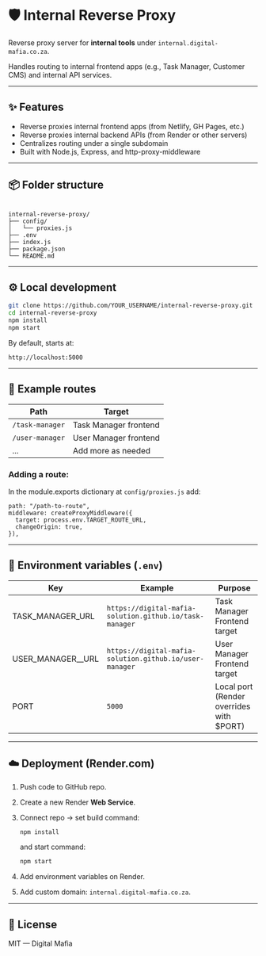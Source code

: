 # 🛡️ Internal Reverse Proxy

Reverse proxy server for **internal tools** under `internal.digital-mafia.co.za`.

Handles routing to internal frontend apps (e.g., Task Manager, Customer CMS) and internal API services.

---

## ✨ Features
- Reverse proxies internal frontend apps (from Netlify, GH Pages, etc.)
- Reverse proxies internal backend APIs (from Render or other servers)
- Centralizes routing under a single subdomain
- Built with Node.js, Express, and http-proxy-middleware

---

## 📦 Folder structure
```

internal-reverse-proxy/
├── config/
│   └── proxies.js
├── .env
├── index.js
├── package.json
└── README.md

````

---

## ⚙️ Local development

```bash
git clone https://github.com/YOUR_USERNAME/internal-reverse-proxy.git
cd internal-reverse-proxy
npm install
npm start
````

By default, starts at:

```
http://localhost:5000
```

---

## 🧪 Example routes

| Path                | Target                                         |
| ------------------- | ---------------------------------------------- |
| `/task-manager`     | Task Manager frontend |
| `/user-manager`     | User Manager frontend                          |
| ...                 | Add more as needed |

### Adding a route:  
In the module.exports dictionary at `config/proxies.js` add:
```
path: "/path-to-route",
middleware: createProxyMiddleware({
  target: process.env.TARGET_ROUTE_URL,
  changeOrigin: true,
}),
```
---

## 🌱 Environment variables (`.env`)

| Key                | Example                                  | Purpose                                   |
| ------------------ | ---------------------------------------- | ----------------------------------------- |
| TASK\_MANAGER\_URL | `https://digital-mafia-solution.github.io/task-manager` | Task Manager Frontend target              |
| USER\_MANAGER_\_URL | `https://digital-mafia-solution.github.io/user-manager` | User Manager Frontend target              |
| PORT               | `5000`                                   | Local port (Render overrides with \$PORT) |

---

## ☁️ Deployment (Render.com)

1. Push code to GitHub repo.
2. Create a new Render **Web Service**.
3. Connect repo → set build command:

   ```bash
   npm install
   ```

   and start command:

   ```bash
   npm start
   ```
4. Add environment variables on Render.
5. Add custom domain: `internal.digital-mafia.co.za`.

---

## 🧠 License

MIT — Digital Mafia